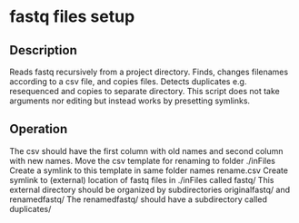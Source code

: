 # fastq files setup

## Description
Reads fastq recursively from a project directory. 
Finds,  changes filenames according to a csv file, and copies files. 
Detects duplicates e.g. resequenced and copies to separate directory. 
This script does not take arguments nor editing but instead works by presetting symlinks. 

## Operation

The csv should have the first column with old names and second column with new names. 
Move the csv template for renaming to folder ./inFiles 
Create a symlink to this template in same folder names rename.csv 
Create symlink to (external) location of fastq files in ./inFiles called fastq/ 
This external directory should be organized by subdirectories originalfastq/ and renamedfastq/ 
The renamedfastq/ should have a subdirectory called duplicates/ 
